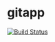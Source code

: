 # gitapp
[![Build Status](https://dev.azure.com/umangsoin1999/AgileProject/_apis/build/status/DevOps0107.gitapp?branchName=master)](https://dev.azure.com/umangsoin1999/AgileProject/_build/latest?definitionId=3&branchName=master)
